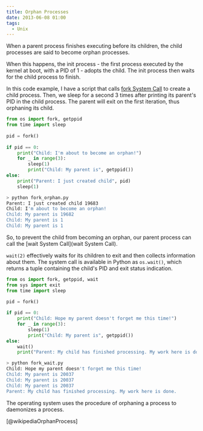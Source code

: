 ```yaml
---
title: Orphan Processes
date: 2013-06-08 01:00
tags:
  - Unix
---
```


When a parent process finishes executing before its children, the child
processes are said to become orphan processes.

When this happens, the init process - the first process executed by the kernel at boot, with a PID of 1 - adopts the child. The init process then waits for the child process to finish.

In this code example, I have a script that calls [fork System Call](fork-system-call.md) to create a child process. Then, we sleep for a second 3 times after printing its parent's PID in the child process. The parent will exit on the first iteration, thus orphaning its child.

```python
from os import fork, getppid
from time import sleep
 
pid = fork()
 
if pid == 0:
    print("Child: I'm about to become an orphan!")
    for _ in range(3):
        sleep(1)
        print("Child: My parent is", getppid())
else:
    print("Parent: I just created child", pid)
    sleep(1)
```

```bash
> python fork_orphan.py
Parent: I just created child 19683
Child: I'm about to become an orphan!
Child: My parent is 19682
Child: My parent is 1
Child: My parent is 1
```

So, to prevent the child from becoming an orphan, our parent process
can call the [wait System Call](wait System Call).

`wait(2)` effectively waits for its children to exit and then collects information about them. The system call is available in Python as `os.wait()`, which returns a tuple containing the child's PID and exit status indication.

```python
from os import fork, getppid, wait
from sys import exit
from time import sleep

pid = fork()
 
if pid == 0:
    print("Child: Hope my parent doesn't forget me this time!")
    for _ in range(3):
        sleep(1)
        print("Child: My parent is", getppid())
else:
    wait()
    print("Parent: My child has finished processing. My work here is done.")
```

```bash
> python fork_wait.py
Child: Hope my parent doesn't forget me this time!
Child: My parent is 20037
Child: My parent is 20037
Child: My parent is 20037
Parent: My child has finished processing. My work here is done.
```

The operating system uses the procedure of orphaning a process to daemonizes a process.

[@wikipediaOrphanProcess]